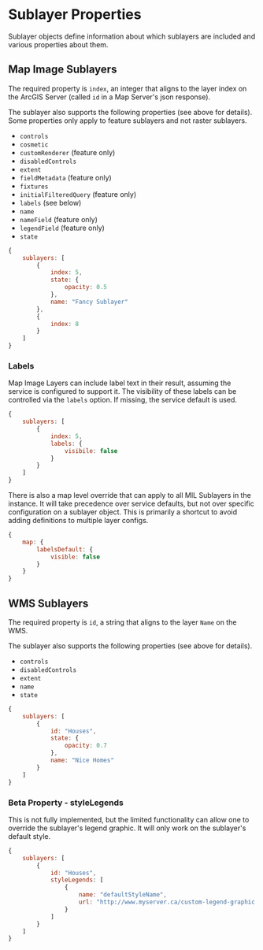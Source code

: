 # Sublayer Properties

Sublayer objects define information about which sublayers are included and various properties about them.

## Map Image Sublayers

The required property is `index`, an integer that aligns to the layer index on the ArcGIS Server (called `id` in a Map Server's json response).

The sublayer also supports the following properties (see above for details). Some properties only apply to feature sublayers and not raster sublayers.

- `controls`
- `cosmetic`
- `customRenderer` (feature only)
- `disabledControls`
- `extent`
- `fieldMetadata` (feature only)
- `fixtures`
- `initialFilteredQuery` (feature only)
- `labels` (see below)
- `name`
- `nameField` (feature only)
- `legendField` (feature only)
- `state`

```js
{
    sublayers: [
        {
            index: 5,
            state: {
                opacity: 0.5
            },
            name: "Fancy Sublayer"
        },
        {
            index: 8
        }
    ]
}
```

### Labels

Map Image Layers can include label text in their result, assuming the service is configured to support it. The visibility of these labels can be controlled via the `labels` option. If missing, the service default is used.

```js
{
    sublayers: [
        {
            index: 5,
            labels: {
                visibile: false
            }
        }
    ]
}
```

There is also a map level override that can apply to all MIL Sublayers in the instance. It will take precedence over service defaults, but not over specific configuration on a sublayer object. This is primarily a shortcut to avoid adding definitions to multiple layer configs.

```js
{
    map: {
        labelsDefault: {
            visible: false 
        }
    }
}
```

## WMS Sublayers

The required property is `id`, a string that aligns to the layer `Name` on the WMS.

The sublayer also supports the following properties (see above for details).

- `controls`
- `disabledControls`
- `extent`
- `name`
- `state`

```js
{
    sublayers: [
        {
            id: "Houses",
            state: {
                opacity: 0.7
            },
            name: "Nice Homes"
        }
    ]
}
```

### Beta Property - styleLegends

This is not fully implemented, but the limited functionality can allow one to override the sublayer's legend graphic. It will only work on the sublayer's default style.

```js
{
    sublayers: [
        {
            id: "Houses",
            styleLegends: [
                {
                    name: "defaultStyleName",
                    url: "http://www.myserver.ca/custom-legend-graphic.png"
                }
            ]
        }
    ]
}
```
